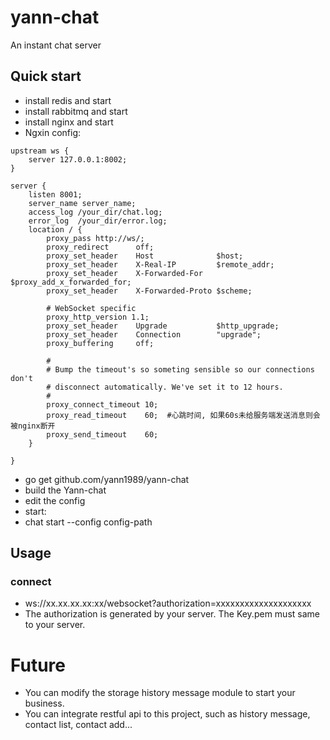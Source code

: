 # yann-chat
An instant chat server

## Quick start
- install redis and start
- install rabbitmq and start
- install nginx and start
- Ngxin config:
```shell script
upstream ws {
    server 127.0.0.1:8002;
}

server {
    listen 8001;
    server_name server_name;
	access_log /your_dir/chat.log;
	error_log  /your_dir/error.log;
    location / {
  		proxy_pass http://ws/;
  		proxy_redirect      off;
  		proxy_set_header    Host              $host;
  		proxy_set_header    X-Real-IP         $remote_addr;
  		proxy_set_header    X-Forwarded-For   $proxy_add_x_forwarded_for;
  		proxy_set_header    X-Forwarded-Proto $scheme;
	
  		# WebSocket specific
  		proxy_http_version 1.1;
  		proxy_set_header    Upgrade           $http_upgrade;
  		proxy_set_header    Connection        "upgrade";
  		proxy_buffering     off;
	
  		#
  		# Bump the timeout's so someting sensible so our connections don't
  		# disconnect automatically. We've set it to 12 hours.
  		#
  		proxy_connect_timeout 10;  
  		proxy_read_timeout    60;  #心跳时间, 如果60s未给服务端发送消息则会被nginx断开
  		proxy_send_timeout    60;
    }

}
```
- go get github.com/yann1989/yann-chat
- build the Yann-chat 
- edit the config
- start:  
- chat start --config config-path

## Usage
### connect
- ws://xx.xx.xx.xx:xx/websocket?authorization=xxxxxxxxxxxxxxxxxxxx
- The authorization is generated by your server. The Key.pem must same to your server.

# Future
- You can modify the storage history message module to start your business.
- You can integrate restful api to this project, such as history message, contact list, contact add...
